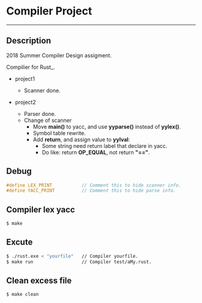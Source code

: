 # Compiler Project
---
## Description
2018 Summer Compiler Design assigment.

Compilier for Rust_.
* project1
    * Scanner done.

* project2
    * Parser done.
    * Change of scanner
        * Move **main()** to yacc, and use **yyparse()** instead of **yylex()**.
        * Symbol table rewrite.
        * Add **return**, and assign value to **yylval**:
            * Some string need return label that declare in yacc.
            * Do like: return **OP_EQUAL**, not return **"=="**.

## Debug
``` c
#define LEX_PRINT           // Comment this to hide scanner info.
#define YACC_PRINT          // Comment this to hide parse info.
```


## Compiler lex yacc
``` bash
$ make
```

## Excute
``` bash
$ ./rust.exe < "yourfile"   // Compiler yourfile. 
$ make run                  // Compiler test/aMy.rust.
```

## Clean excess file
``` bash
$ make clean
```
